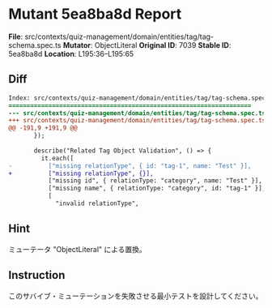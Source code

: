 # Mutant 5ea8ba8d Report

**File**: src/contexts/quiz-management/domain/entities/tag/tag-schema.spec.ts
**Mutator**: ObjectLiteral
**Original ID**: 7039
**Stable ID**: 5ea8ba8d
**Location**: L195:36–L195:65

## Diff

```diff
Index: src/contexts/quiz-management/domain/entities/tag/tag-schema.spec.ts
===================================================================
--- src/contexts/quiz-management/domain/entities/tag/tag-schema.spec.ts	original
+++ src/contexts/quiz-management/domain/entities/tag/tag-schema.spec.ts	mutated #7039
@@ -191,9 +191,9 @@
       });
 
       describe("Related Tag Object Validation", () => {
         it.each([
-          ["missing relationType", { id: "tag-1", name: "Test" }],
+          ["missing relationType", {}],
           ["missing id", { relationType: "category", name: "Test" }],
           ["missing name", { relationType: "category", id: "tag-1" }],
           [
             "invalid relationType",
```

## Hint

ミューテータ "ObjectLiteral" による置換。

## Instruction

このサバイブ・ミューテーションを失敗させる最小テストを設計してください。
